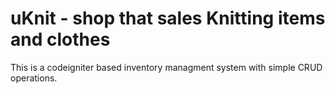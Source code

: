 # uKnit - shop that sales Knitting items and clothes
This is a codeigniter based inventory managment system with simple CRUD operations.
